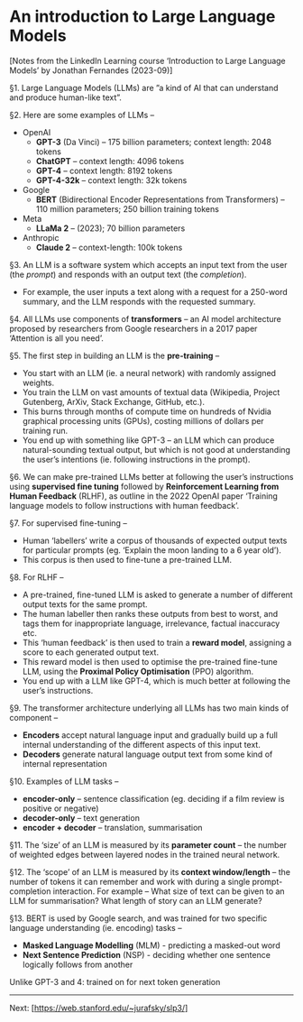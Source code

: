 # An introduction to Large Language Models

[Notes from the LinkedIn Learning course ‘Introduction to Large Language Models’ by Jonathan Fernandes (2023-09)]

§1. Large Language Models (LLMs) are ”a kind of AI that can understand and produce human-like text”.

§2. Here are some examples of LLMs –
- OpenAI
  - **GPT-3** (Da Vinci) – 175 billion parameters; context length: 2048 tokens
  - **ChatGPT** – context length: 4096 tokens
  - **GPT-4** – context length: 8192 tokens
  - **GPT-4-32k** – context length: 32k tokens
- Google
  - **BERT** (Bidirectional Encoder Representations from Transformers) – 110 million parameters; 250 billion training tokens
- Meta
  - **LLaMa 2** – (2023); 70 billion parameters
- Anthropic
  - **Claude 2** – context-length: 100k tokens

§3. An LLM is a software system which accepts an input text from the user (the *prompt*) and responds with an output text (the *completion*).
- For example, the user inputs a text along with a request for a 250-word summary, and the LLM responds with the requested summary.

§4. All LLMs use components of **transformers** – an AI model architecture proposed by researchers from Google researchers in a 2017 paper ‘Attention is all you need’.

§5. The first step in building an LLM is the **pre-training** –
- You start with an LLM (ie. a neural network) with randomly assigned weights.
- You train the LLM on vast amounts of textual data (Wikipedia, Project Gutenberg, ArXiv, Stack Exchange, GitHub, etc.).
- This burns through months of compute time on hundreds of Nvidia graphical processing units (GPUs), costing millions of dollars per training run.
- You end up with something like GPT-3 – an LLM which can produce natural-sounding textual output, but which is not good at understanding the user’s intentions (ie. following instructions in the prompt).

§6. We can make pre-trained LLMs better at following the user’s instructions using **supervised fine tuning** followed by **Reinforcement Learning from Human Feedback** (RLHF), as outline in the 2022 OpenAI paper ‘Training language models to follow instructions with human feedback’.

§7. For supervised fine-tuning –
- Human ‘labellers’ write a corpus of thousands of expected output texts for particular prompts (eg. ‘Explain the moon landing to a 6 year old’).
- This corpus is then used to fine-tune a pre-trained LLM. 

§8. For RLHF –
- A pre-trained, fine-tuned LLM is asked to generate a number of different output texts for the same prompt.
- The human labeller then ranks these outputs from best to worst, and tags them for inappropriate language, irrelevance, factual inaccuracy etc.
- This ‘human feedback’ is then used to train a **reward model**, assigning a score to each generated output text.
- This reward model is then used to optimise the pre-trained fine-tune LLM, using the **Proximal Policy Optimisation** (PPO) algorithm.
- You end up with a LLM like GPT-4, which is much better at following the user’s instructions.

§9. The transformer architecture underlying all LLMs has two main kinds of component – 
- **Encoders** accept natural language input and gradually build up a full internal understanding of the different aspects of this input text.
- **Decoders** generate natural language output text from some kind of internal representation

§10. Examples of LLM tasks –
- **encoder-only** – sentence classification (eg. deciding if a film review is positive or negative)
- **decoder-only** – text generation
- **encoder + decoder** – translation, summarisation

§11. The ‘size’ of an LLM is measured by its **parameter count** – the number of weighted edges between layered nodes in the trained neural network.  

§12. The ‘scope’ of an LLM is measured by its **context window/length** – the number of tokens it can remember and work with during a single prompt-completion interaction. For example – What size of text can be given to an LLM for summarisation? What length of story can an LLM generate?

§13. BERT is used by Google search, and was trained for two specific language understanding (ie. encoding) tasks – 
- **Masked Language Modelling** (MLM) - predicting a masked-out word
- **Next Sentence Prediction** (NSP) - deciding whether one sentence logically follows from another


Unlike GPT-3 and 4: trained on for next token generation





----


Next: [https://web.stanford.edu/~jurafsky/slp3/]


